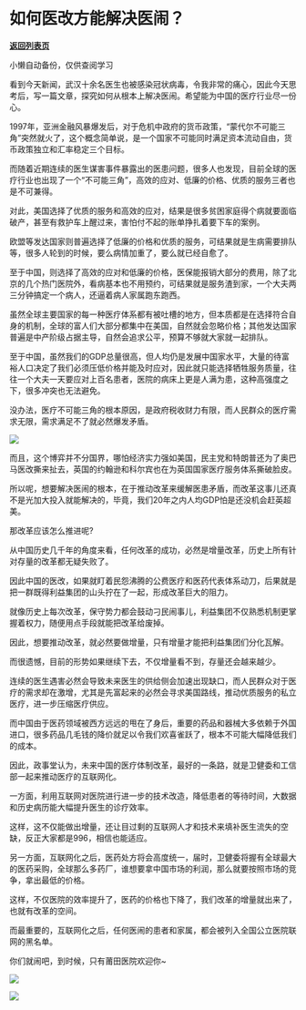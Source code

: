 # 如何医改方能解决医闹？

[**返回列表页**](/gzh/政事堂2019)

小懒自动备份，仅供查阅学习

  

看到今天新闻，武汉十余名医生也被感染冠状病毒，令我非常的痛心，因此今天思考后，写一篇文章，探究如何从根本上解决医闹。希望能为中国的医疗行业尽一份心。

  

1997年，亚洲金融风暴爆发后，对于危机中政府的货币政策，“蒙代尔不可能三角”突然就火了，这个概念简单说，是一个国家不可能同时满足资本流动自由，货币政策独立和汇率稳定三个目标。

  

而随着近期连续的医生谋害事件暴露出的医患问题，很多人也发现，目前全球的医疗行业也出现了一个“不可能三角”，高效的应对、低廉的价格、优质的服务三者也是不可兼得。  

  

对此，美国选择了优质的服务和高效的应对，结果是很多贫困家庭得个病就要面临破产，甚至有救护车上醒过来，害怕付不起的账单挣扎着要下车的案例。  

  

欧盟等发达国家则普遍选择了低廉的价格和优质的服务，可结果就是生病需要排队等，很多人轮到的时候，要么病情加重了，要么就已经自愈了。  

  

至于中国，则选择了高效的应对和低廉的价格，医保能报销大部分的费用，除了北京的几个热门医院外，看病基本也不用预约，可结果就是服务渣到家，一个大夫两三分钟搞定一个病人，还逼着病人家属跑东跑西。

  

虽然全球主要国家的每一种医疗体系都有被吐槽的地方，但本质都是在选择符合自身的机制，全球的富人们大部分都集中在美国，自然就会忽略价格；其他发达国家普遍是中产阶级占据主导，自然会追求公平，预算不够就大家就一起排队。

  

至于中国，虽然我们的GDP总量很高，但人均仍是发展中国家水平，大量的待富裕人口决定了我们必须压低价格并能及时应对，因此就只能选择牺牲服务质量，往往一个大夫一天要应对上百名患者，医院的病床上更是人满为患，这种高强度之下，很多冲突也无法避免。

  

没办法，医疗不可能三角的根本原因，是政府税收财力有限，而人民群众的医疗需求无限，需求满足不了就必然爆发矛盾。

  

![](https://mmbiz.qpic.cn/mmbiz_jpg/rxhS23yu8cPwleEqxDbbDa9icnVze83Fh8SVAN8hxwxO8uKQib6zfzKibiaiak04PicaYKtvCxUhmCE7w73s5LA8X5HA/640?wx_fmt=jpeg)

  

而且，这个博弈并不分国界，哪怕经济实力强如美国，民主党和特朗普还为了奥巴马医改撕来扯去，英国的约翰逊和科尔宾也在为英国国家医疗服务体系撕破脸皮。  

  

所以呢，想要解决医闹的根本，在于推动改革来缓解医患矛盾，而改革这事儿还真不是光加大投入就能解决的，毕竟，我们20年之内人均GDP怕是还没机会赶英超美。  

  

那改革应该怎么推进呢?  

  

从中国历史几千年的角度来看，任何改革的成功，必然是增量改革，历史上所有针对存量的改革都无疑失败了。  

  

因此中国的医改，如果就盯着民怨沸腾的公费医疗和医药代表体系动刀，后果就是把一群既得利益集团的山头拧在了一起，形成改革巨大的阻力。

  

就像历史上每次改革，保守势力都会鼓动刁民闹事儿，利益集团不仅熟悉机制更掌握着权力，随便用点手段就能把改革给废掉。

  

因此，想要推动改革，就必然要做增量，只有增量才能把利益集团们分化瓦解。

  

而很遗憾，目前的形势如果继续下去，不仅增量看不到，存量还会越来越少。

  

连续的医生遇害必然会导致未来医生的供给侧会加速出现缺口，而人民群众对于医疗的需求却在激增，尤其是先富起来的必然会寻求美国路线，推动优质服务的私立医疗，进一步压缩医疗供应。  

  

而中国由于医药领域被西方远远的甩在了身后，重要的药品和器械大多依赖于外国进口，很多药品几毛钱的降价就足以令我们欢喜雀跃了，根本不可能大幅降低我们的成本。

  

因此，政事堂认为，未来中国的医疗体制改革，最好的一条路，就是卫健委和工信部一起来推动医疗的互联网化。

  

一方面，利用互联网对医院进行进一步的技术改造，降低患者的等待时间，大数据和历史病历能大幅提升医生的诊疗效率。

  

这样，这不仅能做出增量，还让目过剩的互联网人才和技术来填补医生流失的空缺，反正大家都是996，相信也能适应。

  

另一方面，互联网化之后，医药处方将会高度统一，届时，卫健委将握有全球最大的医药采购，全球那么多药厂，谁想要拿中国市场的利润，那么就要按照市场的竞争，拿出最低的价格。

  

这样，不仅医院的效率提升了，医药的价格也下降了，我们改革的增量就出来了，也就有改革的空间。

  

而最重要的，互联网化之后，任何医闹的患者和家属，都会被列入全国公立医院联网的黑名单。

  

你们就闹吧，到时候，只有莆田医院欢迎你~

  

![](https://mmbiz.qpic.cn/mmbiz_jpg/rxhS23yu8cPwleEqxDbbDa9icnVze83FhdSgHaqA5GRFJ7s43XkqRodz7gWD0WMkd676RQ4kf4DIKhdl0Yya5Zw/640?wx_fmt=jpeg)

  

![](https://mmbiz.qpic.cn/mmbiz_jpg/rxhS23yu8cPp0iaKAfe0ZsWfgGcY72o9Nror8TicrtnlDsqzY7y4Kum4fM3X0FMEGlbvm9HvZUiaETSnLt4DHNLbQ/640?wx_fmt=jpeg)

  

